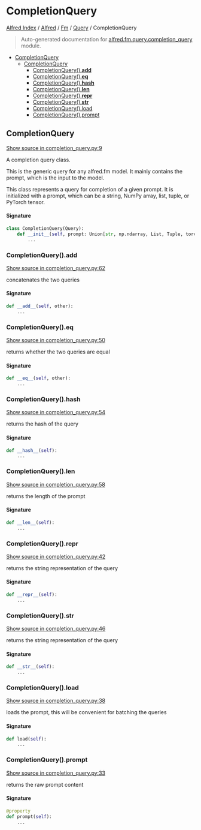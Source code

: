 # CompletionQuery

[Alfred Index](../../../README.md#alfred-index) /
[Alfred](../../index.md#alfred) /
[Fm](../index.md#fm) /
[Query](./index.md#query) /
CompletionQuery

> Auto-generated documentation for [alfred.fm.query.completion_query](../../../../alfred/fm/query/completion_query.py) module.

- [CompletionQuery](#completionquery)
  - [CompletionQuery](#completionquery-1)
    - [CompletionQuery().__add__](#completionquery()__add__)
    - [CompletionQuery().__eq__](#completionquery()__eq__)
    - [CompletionQuery().__hash__](#completionquery()__hash__)
    - [CompletionQuery().__len__](#completionquery()__len__)
    - [CompletionQuery().__repr__](#completionquery()__repr__)
    - [CompletionQuery().__str__](#completionquery()__str__)
    - [CompletionQuery().load](#completionquery()load)
    - [CompletionQuery().prompt](#completionquery()prompt)

## CompletionQuery

[Show source in completion_query.py:9](../../../../alfred/fm/query/completion_query.py#L9)

A completion query class.

This is the generic query for any alfred.fm model.
It mainly contains the prompt, which is the input to the model.

This class represents a query for completion of a given prompt.
It is initialized with a prompt, which can be a string, NumPy array,
list, tuple, or PyTorch tensor.

#### Signature

```python
class CompletionQuery(Query):
    def __init__(self, prompt: Union[str, np.ndarray, List, Tuple, torch.Tensor]):
        ...
```

### CompletionQuery().__add__

[Show source in completion_query.py:62](../../../../alfred/fm/query/completion_query.py#L62)

concatenates the two queries

#### Signature

```python
def __add__(self, other):
    ...
```

### CompletionQuery().__eq__

[Show source in completion_query.py:50](../../../../alfred/fm/query/completion_query.py#L50)

returns whether the two queries are equal

#### Signature

```python
def __eq__(self, other):
    ...
```

### CompletionQuery().__hash__

[Show source in completion_query.py:54](../../../../alfred/fm/query/completion_query.py#L54)

returns the hash of the query

#### Signature

```python
def __hash__(self):
    ...
```

### CompletionQuery().__len__

[Show source in completion_query.py:58](../../../../alfred/fm/query/completion_query.py#L58)

returns the length of the prompt

#### Signature

```python
def __len__(self):
    ...
```

### CompletionQuery().__repr__

[Show source in completion_query.py:42](../../../../alfred/fm/query/completion_query.py#L42)

returns the string representation of the query

#### Signature

```python
def __repr__(self):
    ...
```

### CompletionQuery().__str__

[Show source in completion_query.py:46](../../../../alfred/fm/query/completion_query.py#L46)

returns the string representation of the query

#### Signature

```python
def __str__(self):
    ...
```

### CompletionQuery().load

[Show source in completion_query.py:38](../../../../alfred/fm/query/completion_query.py#L38)

loads the prompt, this will be convenient for batching the queries

#### Signature

```python
def load(self):
    ...
```

### CompletionQuery().prompt

[Show source in completion_query.py:33](../../../../alfred/fm/query/completion_query.py#L33)

returns the raw prompt content

#### Signature

```python
@property
def prompt(self):
    ...
```


